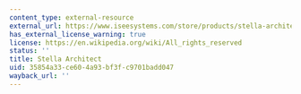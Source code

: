 ```yaml
---
content_type: external-resource
external_url: https://www.iseesystems.com/store/products/stella-architect.aspx
has_external_license_warning: true
license: https://en.wikipedia.org/wiki/All_rights_reserved
status: ''
title: Stella Architect
uid: 35854a33-ce60-4a93-bf3f-c9701badd047
wayback_url: ''
---
```


